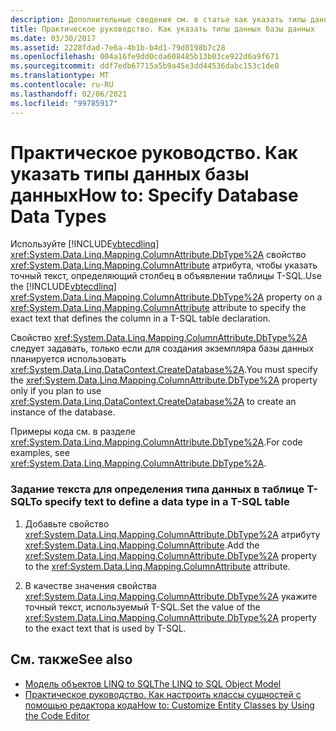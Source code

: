 ```yaml
---
description: Дополнительные сведения см. в статье как указать типы данных базы данных
title: Практическое руководство. Как указать типы данных базы данных
ms.date: 03/30/2017
ms.assetid: 2228fdad-7e6a-4b1b-b4d1-79d0198b7c28
ms.openlocfilehash: 004a16fe9dd0cda608485b13b03ce922d6a9f671
ms.sourcegitcommit: ddf7edb67715a5b9a45e3dd44536dabc153c1de0
ms.translationtype: MT
ms.contentlocale: ru-RU
ms.lasthandoff: 02/06/2021
ms.locfileid: "99785917"
---
```

# <a name="how-to-specify-database-data-types"></a><span data-ttu-id="f9df1-103">Практическое руководство. Как указать типы данных базы данных</span><span class="sxs-lookup"><span data-stu-id="f9df1-103">How to: Specify Database Data Types</span></span>

<span data-ttu-id="f9df1-104">Используйте [!INCLUDE[vbtecdlinq](../../../../../../includes/vbtecdlinq-md.md)] <xref:System.Data.Linq.Mapping.ColumnAttribute.DbType%2A> свойство <xref:System.Data.Linq.Mapping.ColumnAttribute> атрибута, чтобы указать точный текст, определяющий столбец в объявлении таблицы T-SQL.</span><span class="sxs-lookup"><span data-stu-id="f9df1-104">Use the [!INCLUDE[vbtecdlinq](../../../../../../includes/vbtecdlinq-md.md)] <xref:System.Data.Linq.Mapping.ColumnAttribute.DbType%2A> property on a <xref:System.Data.Linq.Mapping.ColumnAttribute> attribute to specify the exact text that defines the column in a T-SQL table declaration.</span></span>  
  
 <span data-ttu-id="f9df1-105">Свойство <xref:System.Data.Linq.Mapping.ColumnAttribute.DbType%2A> следует задавать, только если для создания экземпляра базы данных планируется использовать <xref:System.Data.Linq.DataContext.CreateDatabase%2A>.</span><span class="sxs-lookup"><span data-stu-id="f9df1-105">You must specify the <xref:System.Data.Linq.Mapping.ColumnAttribute.DbType%2A> property only if you plan to use <xref:System.Data.Linq.DataContext.CreateDatabase%2A> to create an instance of the database.</span></span>  
  
 <span data-ttu-id="f9df1-106">Примеры кода см. в разделе <xref:System.Data.Linq.Mapping.ColumnAttribute.DbType%2A>.</span><span class="sxs-lookup"><span data-stu-id="f9df1-106">For code examples, see <xref:System.Data.Linq.Mapping.ColumnAttribute.DbType%2A>.</span></span>  
  
### <a name="to-specify-text-to-define-a-data-type-in-a-t-sql-table"></a><span data-ttu-id="f9df1-107">Задание текста для определения типа данных в таблице T-SQL</span><span class="sxs-lookup"><span data-stu-id="f9df1-107">To specify text to define a data type in a T-SQL table</span></span>  
  
1. <span data-ttu-id="f9df1-108">Добавьте свойство <xref:System.Data.Linq.Mapping.ColumnAttribute.DbType%2A> атрибуту <xref:System.Data.Linq.Mapping.ColumnAttribute>.</span><span class="sxs-lookup"><span data-stu-id="f9df1-108">Add the <xref:System.Data.Linq.Mapping.ColumnAttribute.DbType%2A> property to the <xref:System.Data.Linq.Mapping.ColumnAttribute> attribute.</span></span>  
  
2. <span data-ttu-id="f9df1-109">В качестве значения свойства <xref:System.Data.Linq.Mapping.ColumnAttribute.DbType%2A> укажите точный текст, используемый T-SQL.</span><span class="sxs-lookup"><span data-stu-id="f9df1-109">Set the value of the <xref:System.Data.Linq.Mapping.ColumnAttribute.DbType%2A> property to the exact text that is used by T-SQL.</span></span>  
  
## <a name="see-also"></a><span data-ttu-id="f9df1-110">См. также</span><span class="sxs-lookup"><span data-stu-id="f9df1-110">See also</span></span>

- [<span data-ttu-id="f9df1-111">Модель объектов LINQ to SQL</span><span class="sxs-lookup"><span data-stu-id="f9df1-111">The LINQ to SQL Object Model</span></span>](the-linq-to-sql-object-model.md)
- [<span data-ttu-id="f9df1-112">Практическое руководство. Как настроить классы сущностей с помощью редактора кода</span><span class="sxs-lookup"><span data-stu-id="f9df1-112">How to: Customize Entity Classes by Using the Code Editor</span></span>](how-to-customize-entity-classes-by-using-the-code-editor.md)
